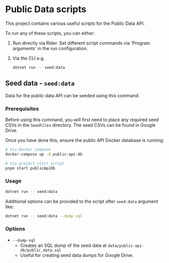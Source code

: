 # Public Data scripts

This project contains various useful scripts for the Public Data API.

To run any of these scripts, you can either:

1. Run directly via Rider. Set different script commands via 'Program arguments' in the run configuration.
2. Via the CLI e.g.

   ```bash
   dotnet run -- seed:data
   ```

## Seed data - `seed:data`

Data for the public data API can be seeded using this command.

### Prerequisites

Before using this command, you will first need to place any required seed CSVs in the `SeedFiles` 
directory. The seed CSVs can be found in Google Drive.

Once you have done this, ensure the public API Docker database is running:

```bash
# Via Docker Compose
docker-compose up -d public-api-db

# Via project start script
pnpm start publicApiDb
```

### Usage

```bash
dotnet run -- seed:data
```

Additional options can be provided to the script after `seed:data` argument like:

```bash
dotnet run -- seed:data --dump-sql
```

### Options

- `--dump-sql` 
  - Creates an SQL dump of the seed data at `data/public-api-db/public_data.sql`
  - Useful for creating seed data dumps for Google Drive.
